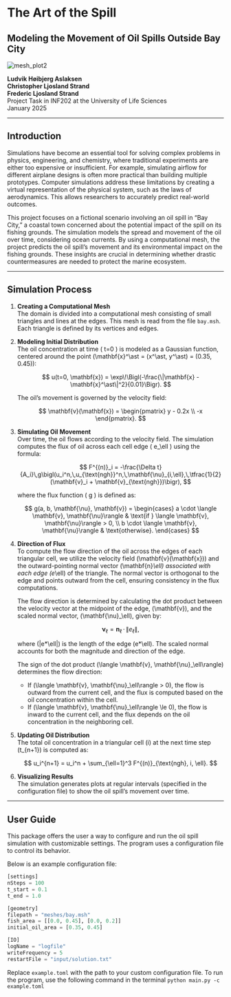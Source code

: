 # The Art of the Spill

## Modeling the Movement of Oil Spills Outside Bay City

![mesh_plot2](mesh_plot2.png)

**Ludvik Høibjerg Aslaksen**  
**Christopher Ljosland Strand**  
**Frederic Ljosland Strand**  
Project Task in INF202 at the University of Life Sciences  
January 2025

---

## Introduction

Simulations have become an essential tool for solving complex problems in physics, engineering, and chemistry, where traditional experiments are either too expensive or insufficient. For example, simulating airflow for different airplane designs is often more practical than building multiple prototypes. Computer simulations address these limitations by creating a virtual representation of the physical system, such as the laws of aerodynamics. This allows researchers to accurately predict real-world outcomes.

This project focuses on a fictional scenario involving an oil spill in “Bay City,” a coastal town concerned about the potential impact of the spill on its fishing grounds. The simulation models the spread and movement of the oil over time, considering ocean currents. By using a computational mesh, the project predicts the oil spill’s movement and its environmental impact on the fishing grounds. These insights are crucial in determining whether drastic countermeasures are needed to protect the marine ecosystem.

---

## Simulation Process

1. **Creating a Computational Mesh**  
   The domain is divided into a computational mesh consisting of small triangles and lines at the edges. This mesh is read from the file `bay.msh`. Each triangle is defined by its vertices and edges.

2. **Modeling Initial Distribution**  
   The oil concentration at time \( t=0 \) is modeled as a Gaussian function, centered around the point \(\mathbf{x}^\ast = (x^\ast, y^\ast) = (0.35, 0.45)\):

   $$
   u(t=0, \mathbf{x}) = \exp\!\Bigl(-\frac{\|\mathbf{x} - \mathbf{x}^\ast\|^2}{0.01}\Bigr).
   $$

   The oil’s movement is governed by the velocity field:

   $$
   \mathbf{v}(\mathbf{x}) = \begin{pmatrix}
       y - 0.2x \\
       -x
   \end{pmatrix}.
   $$

3. **Simulating Oil Movement**  
   Over time, the oil flows according to the velocity field. The simulation computes the flux of oil across each cell edge \( e\_\ell \) using the formula:

   $$
   F^{(n)}_i = -\frac{\Delta t}{A_i}\,g\bigl(u_i^n,\,u_{\text{ngh}}^n,\,\mathbf{\nu}_{i,\ell},\,\tfrac{1}{2}(\mathbf{v}_i + \mathbf{v}_{\text{ngh}})\bigr),
   $$

   where the flux function \( g \) is defined as:

   $$
   g(a, b, \mathbf{\nu}, \mathbf{v}) =
   \begin{cases}
       a \cdot \langle \mathbf{v}, \mathbf{\nu}\rangle & \text{if } \langle \mathbf{v}, \mathbf{\nu}\rangle > 0, \\
       b \cdot \langle \mathbf{v}, \mathbf{\nu}\rangle & \text{otherwise}.
   \end{cases}
   $$

4. **Direction of Flux**  
   To compute the flow direction of the oil across the edges of each triangular cell, we utilize the velocity field \(\mathbf{v}(\mathbf{x})\) and the outward-pointing normal vector \(\mathbf{n}_\ell\) associated with each edge \(e_\ell\) of the triangle. The normal vector is orthogonal to the edge and points outward from the cell, ensuring consistency in the flux computations.

   The flow direction is determined by calculating the dot product between the velocity vector at the midpoint of the edge, \(\mathbf{v}\), and the scaled normal vector, \(\mathbf{\nu}\_\ell\), given by:

   $$
   \mathbf{\nu}_\ell = \mathbf{n}_\ell \,\cdot\, \|e_\ell\|,
   $$

   where \(\|e*\ell\|\) is the length of the edge \(e*\ell\). The scaled normal accounts for both the magnitude and direction of the edge.

   The sign of the dot product \(\langle \mathbf{v}, \mathbf{\nu}\_\ell\rangle\) determines the flow direction:

   - If \(\langle \mathbf{v}, \mathbf{\nu}\_\ell\rangle > 0\), the flow is outward from the current cell, and the flux is computed based on the oil concentration within the cell.
   - If \(\langle \mathbf{v}, \mathbf{\nu}\_\ell\rangle \le 0\), the flow is inward to the current cell, and the flux depends on the oil concentration in the neighboring cell.

5. **Updating Oil Distribution**  
   The total oil concentration in a triangular cell \(i\) at the next time step \(t\_{n+1}\) is computed as:

   $$
   u_i^{n+1} = u_i^n + \sum_{\ell=1}^3 F^{(n)}_{\text{ngh}, i, \ell}.
   $$

6. **Visualizing Results**  
   The simulation generates plots at regular intervals (specified in the configuration file) to show the oil spill’s movement over time.

---

## User Guide

This package offers the user a way to configure and run the oil spill simulation with customizable settings. The program uses a configuration file to control its behavior.

Below is an example configuration file:

```python
[settings]
nSteps = 100
t_start = 0.1
t_end = 1.0

[geometry]
filepath = "meshes/bay.msh"
fish_area = [[0.0, 0.45], [0.0, 0.2]]
initial_oil_area = [0.35, 0.45]

[IO]
logName = "logfile"
writeFrequency = 5
restartFile = "input/solution.txt"
```

Replace `example.toml` with the path to your custom configuration file.
To run the program, use the following command in the terminal
`python main.py -c example.toml`
